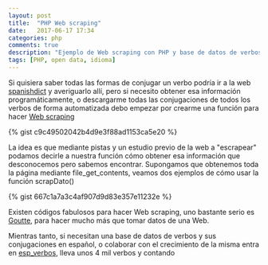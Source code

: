 ```yaml
---
layout: post
title:  "PHP Web scraping"
date:   2017-06-17 17:34
categories: php
comments: true
description: "Ejemplo de Web scraping con PHP y base de datos de verbos, sus modos y tiempos"
tags: [PHP, open data, idioma]
---
```


Si quisiera saber todas las formas de conjugar un verbo podría ir a la web [spanishdict][spanishdict] y averiguarlo allí, pero si necesito obtener esa información programáticamente, o descargarme todas las conjugaciones de todos los verbos de forma automatizada debo empezar por crearme una función para hacer [Web scraping][Web scraping] 

{% gist c9c49502042b4d9e3f88ad1153ca5e20 %}

La idea es que mediante pistas y un estudio previo de la web a "escrapear" podamos decirle a nuestra función cómo obtener esa información que desconocemos pero sabemos encontrar. Supongamos que obtenemos toda la página mediante file_get_contents, veamos dos ejemplos de cómo usar la función scrapDato()

{% gist 667c1a7a3c4af907d9d83e357e11232e %}

Existen códigos fabulosos para hacer Web scraping, uno bastante serio es [Goutte][Goutte], para hacer mucho más que tomar datos de una Web.

Mientras tanto, si necesitan una base de datos de verbos y sus conjugaciones en español, o colaborar con el crecimiento de la misma entra en [esp_verbos][esp_verbos], lleva unos 4 mil verbos y contando

[esp_verbos]: https://github.com/asosab/esp_verbos
[spanishdict]: http://www.spanishdict.com/conjugate/esperar
[Web scraping]:    https://es.wikipedia.org/wiki/Web_scraping
[Goutte]: https://github.com/FriendsOfPHP/Goutte